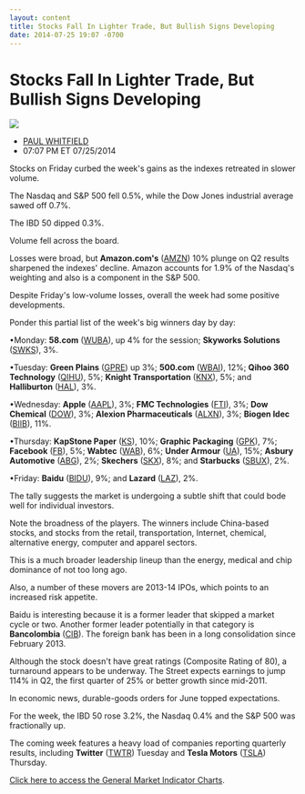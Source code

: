 ```yaml
---
layout: content
title: Stocks Fall In Lighter Trade, But Bullish Signs Developing
date: 2014-07-25 19:07 -0700
---
```



Stocks Fall In Lighter Trade, But Bullish Signs Developing
===========================================================


![](https://www.investors.com/wp-content/uploads/ibd-migrated-images/MPv_140728_635418994543034529.png)

* [PAUL WHITFIELD](https://www.investors.com/author/whitfieldp/ "Posts by PAUL WHITFIELD")
* 07:07 PM ET 07/25/2014




Stocks on Friday curbed the week's gains as the indexes retreated in slower volume.


The Nasdaq and S&P 500 fell 0.5%, while the Dow Jones industrial average sawed off 0.7%.


The IBD 50 dipped 0.3%.


Volume fell across the board.


Losses were broad, but **Amazon.com's** ([AMZN](https://research.investors.com/quote.aspx?symbol=AMZN)) 10% plunge on Q2 results sharpened the indexes' decline. Amazon accounts for 1.9% of the Nasdaq's weighting and also is a component in the S&P 500.


Despite Friday's low-volume losses, overall the week had some positive developments.


Ponder this partial list of the week's big winners day by day:


•Monday: **58.com** ([WUBA](https://research.investors.com/quote.aspx?symbol=WUBA)), up 4% for the session; **Skyworks Solutions** ([SWKS](https://research.investors.com/quote.aspx?symbol=SWKS)), 3%.


•Tuesday: **Green Plains** ([GPRE](https://research.investors.com/quote.aspx?symbol=GPRE)) up 3%; **500.com** ([WBAI](https://research.investors.com/quote.aspx?symbol=WBAI)), 12%; **Qihoo 360 Technology** ([QIHU](https://research.investors.com/quote.aspx?symbol=QIHU)), 5%; **Knight Transportation** ([KNX](https://research.investors.com/quote.aspx?symbol=KNX)), 5%; and **Halliburton** ([HAL](https://research.investors.com/quote.aspx?symbol=HAL)), 3%.


•Wednesday: **Apple** ([AAPL](https://research.investors.com/quote.aspx?symbol=AAPL)), 3%; **FMC Technologies** ([FTI](https://research.investors.com/quote.aspx?symbol=FTI)), 3%; **Dow Chemical** ([DOW](https://research.investors.com/quote.aspx?symbol=DOW)), 3%; **Alexion Pharmaceuticals** ([ALXN](https://research.investors.com/quote.aspx?symbol=ALXN)), 3%; **Biogen Idec** ([BIIB](https://research.investors.com/quote.aspx?symbol=BIIB)), 11%.


•Thursday: **KapStone Paper** ([KS](https://research.investors.com/quote.aspx?symbol=KS)), 10%; **Graphic Packaging** ([GPK](https://research.investors.com/quote.aspx?symbol=GPK)), 7%; **Facebook** ([FB](https://research.investors.com/quote.aspx?symbol=FB)), 5%; **Wabtec** ([WAB](https://research.investors.com/quote.aspx?symbol=WAB)), 6%; **Under Armour** ([UA](https://research.investors.com/quote.aspx?symbol=UA)), 15%; **Asbury Automotive** ([ABG](https://research.investors.com/quote.aspx?symbol=ABG)), 2%; **Skechers** ([SKX](https://research.investors.com/quote.aspx?symbol=SKX)), 8%; and **Starbucks** ([SBUX](https://research.investors.com/quote.aspx?symbol=SBUX)), 2%.


•Friday: **Baidu** ([BIDU](https://research.investors.com/quote.aspx?symbol=BIDU)), 9%; and **Lazard** ([LAZ](https://research.investors.com/quote.aspx?symbol=LAZ)), 2%.


The tally suggests the market is undergoing a subtle shift that could bode well for individual investors.


Note the broadness of the players. The winners include China-based stocks, and stocks from the retail, transportation, Internet, chemical, alternative energy, computer and apparel sectors.


This is a much broader leadership lineup than the energy, medical and chip dominance of not too long ago.


Also, a number of these movers are 2013-14 IPOs, which points to an increased risk appetite.


Baidu is interesting because it is a former leader that skipped a market cycle or two. Another former leader potentially in that category is **Bancolombia** ([CIB](https://research.investors.com/quote.aspx?symbol=CIB)). The foreign bank has been in a long consolidation since February 2013.


Although the stock doesn't have great ratings (Composite Rating of 80), a turnaround appears to be underway. The Street expects earnings to jump 114% in Q2, the first quarter of 25% or better growth since mid-2011.


In economic news, durable-goods orders for June topped expectations.


For the week, the IBD 50 rose 3.2%, the Nasdaq 0.4% and the S&P 500 was fractionally up.


The coming week features a heavy load of companies reporting quarterly results, including **Twitter** ([TWTR](https://research.investors.com/quote.aspx?symbol=TWTR)) Tuesday and **Tesla Motors** ([TSLA](https://research.investors.com/quote.aspx?symbol=TSLA)) Thursday.


[Click here to access the General Market Indicator Charts](https://www.investors.com/pdf/GMI_072814.pdf).




